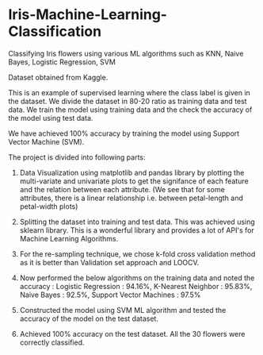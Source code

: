 # Iris-Machine-Learning-Classification
Classifying Iris flowers using various ML algorithms such as KNN, Naive Bayes, Logistic Regression, SVM

Dataset obtained from Kaggle.

This is an example of supervised learning where the class label is given in the dataset. We divide the dataset in 80-20 ratio as training data and test data. We train the model using training data and the check the accuracy of the model using test data.

We have achieved 100% accuracy by training the model using Support Vector Machine (SVM). 

The project is divided into following parts:

1) Data Visualization using matplotlib and pandas library by plotting the multi-variate and univariate plots to get the signifance of each feature and the relation between each attribute.
(We see that for some attributes, there is a linear relationship i.e. between petal-length and petal-width plots)

2) Splitting the dataset into training and test data. This was achieved using sklearn library. This is a wonderful library and provides a lot of API's for Machine Learning Algorithms.

3) For the re-sampling technique, we chose k-fold cross validation method as it is better than Validation set approach and LOOCV.

4) Now performed the below algorithms on the training data and noted the accuracy :
  Logistic Regression         :           94.16%,
  K-Nearest Neighbor          :           95.83%,
  Naive Bayes                 :           92.5%,
  Support Vector Machines     :           97.5%
  
5) Constructed the model using SVM ML algorithm and tested the accuracy of the model on the test dataset.

6) Achieved 100% accuracy on the test dataset. All the 30 flowers were correctly classified.
